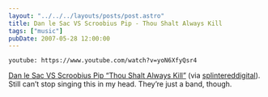```yaml
---
layout: "../../../layouts/posts/post.astro"
title: Dan le Sac VS Scroobius Pip - Thou Shalt Always Kill
tags: ["music"]
pubDate: 2007-05-28 12:00:00
---
```


`youtube: https://www.youtube.com/watch?v=yoN6XfyQsr4`

[Dan le Sac VS Scroobius Pip “Thou Shalt Always Kill”](https://www.youtube.com/watch?v=yoN6XfyQsr4) (via
[splintereddigital](http://youtube.com/user/splintereddigital)). Still
can’t stop singing this in my head. They’re just a band, though.
